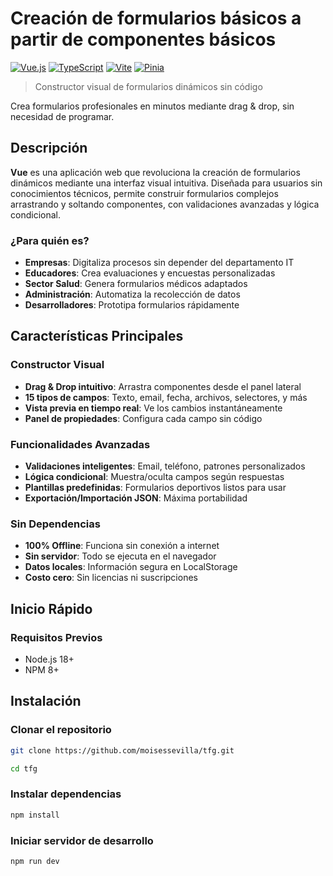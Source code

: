 # Creación de formularios básicos a partir de componentes básicos

[![Vue.js](https://img.shields.io/badge/Vue.js-3.3-4FC08D?style=for-the-badge&logo=vue.js&logoColor=white)](https://vuejs.org/)
[![TypeScript](https://img.shields.io/badge/TypeScript-5.0-3178C6?style=for-the-badge&logo=typescript&logoColor=white)](https://www.typescriptlang.org/)
[![Vite](https://img.shields.io/badge/Vite-4.3-646CFF?style=for-the-badge&logo=vite&logoColor=white)](https://vitejs.dev/)
[![Pinia](https://img.shields.io/badge/Pinia-2.1-ffd859?style=for-the-badge&logo=pinia&logoColor=black)](https://pinia.vuejs.org/)

> Constructor visual de formularios dinámicos sin código

Crea formularios profesionales en minutos mediante drag & drop, sin necesidad de programar.

## Descripción

**Vue** es una aplicación web que revoluciona la creación de formularios dinámicos mediante una interfaz visual intuitiva. Diseñada para usuarios sin conocimientos técnicos, permite construir formularios complejos arrastrando y soltando componentes, con validaciones avanzadas y lógica condicional.

### ¿Para quién es?

- **Empresas**: Digitaliza procesos sin depender del departamento IT
- **Educadores**: Crea evaluaciones y encuestas personalizadas
- **Sector Salud**: Genera formularios médicos adaptados
- **Administración**: Automatiza la recolección de datos
- **Desarrolladores**: Prototipa formularios rápidamente

## Características Principales

### Constructor Visual

- **Drag & Drop intuitivo**: Arrastra componentes desde el panel lateral
- **15 tipos de campos**: Texto, email, fecha, archivos, selectores, y más
- **Vista previa en tiempo real**: Ve los cambios instantáneamente
- **Panel de propiedades**: Configura cada campo sin código

### Funcionalidades Avanzadas

- **Validaciones inteligentes**: Email, teléfono, patrones personalizados
- **Lógica condicional**: Muestra/oculta campos según respuestas
- **Plantillas predefinidas**: Formularios deportivos listos para usar
- **Exportación/Importación JSON**: Máxima portabilidad

### Sin Dependencias

- **100% Offline**: Funciona sin conexión a internet
- **Sin servidor**: Todo se ejecuta en el navegador
- **Datos locales**: Información segura en LocalStorage
- **Costo cero**: Sin licencias ni suscripciones

## Inicio Rápido

### Requisitos Previos

- Node.js 18+
- NPM 8+

## Instalación

### Clonar el repositorio

```bash
git clone https://github.com/moisessevilla/tfg.git
```

```bash
cd tfg
```

### Instalar dependencias

```bash
npm install
```

### Iniciar servidor de desarrollo

```bash
npm run dev
```
